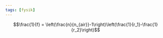 ```yaml
---
tags: [fysik]
---
```

$$\frac{1}{f} = \left(\frac{n}{n_{air}}-1\right)\left(\frac{1}{r_1}-\frac{1}{r_2}\right)$$